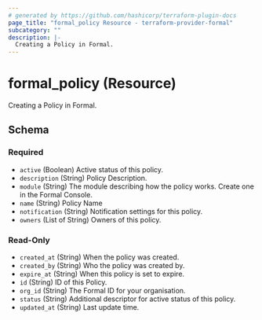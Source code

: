 ```yaml
---
# generated by https://github.com/hashicorp/terraform-plugin-docs
page_title: "formal_policy Resource - terraform-provider-formal"
subcategory: ""
description: |-
  Creating a Policy in Formal.
---
```


# formal_policy (Resource)

Creating a Policy in Formal.



<!-- schema generated by tfplugindocs -->
## Schema

### Required

- `active` (Boolean) Active status of this policy.
- `description` (String) Policy Description.
- `module` (String) The module describing how the policy works. Create one in the Formal Console.
- `name` (String) Policy Name
- `notification` (String) Notification settings for this policy.
- `owners` (List of String) Owners of this policy.

### Read-Only

- `created_at` (String) When the policy was created.
- `created_by` (String) Who the policy was created by.
- `expire_at` (String) When this policy is set to expire.
- `id` (String) ID of this Policy.
- `org_id` (String) The Formal ID for your organisation.
- `status` (String) Additional descriptor for active status of this policy.
- `updated_at` (String) Last update time.


